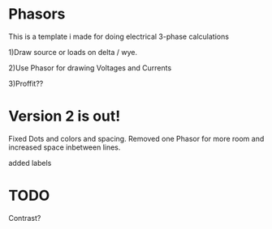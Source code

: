 # Phasors
This is a template i made for doing electrical 3-phase calculations

1)Draw source or loads on delta / wye.

2)Use Phasor for drawing Voltages and Currents

3)Proffit??


# Version 2 is out!

Fixed Dots and colors and spacing. Removed one Phasor for more room and increased space inbetween lines.


added labels

# TODO

Contrast?
